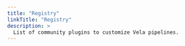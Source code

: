 ```yaml
---
title: "Registry"
linkTitle: "Registry"
description: >
  List of community plugins to customize Vela pipelines.
---
```

